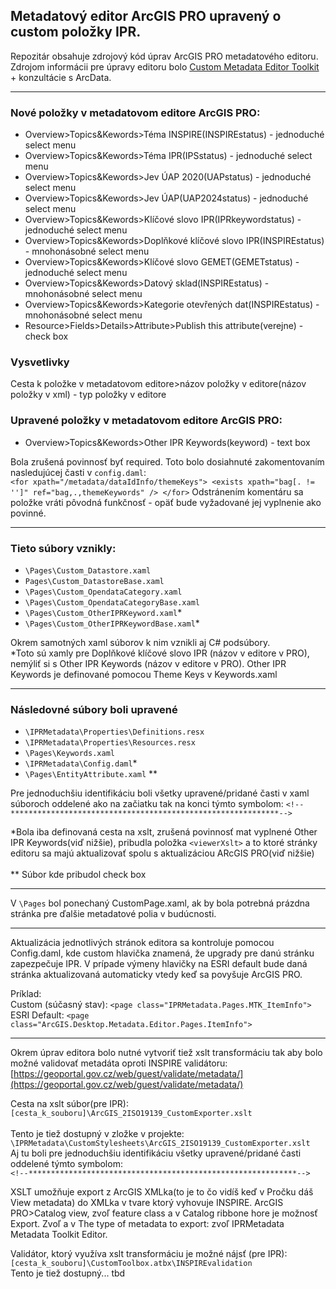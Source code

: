 ## Metadatový editor ArcGIS PRO upravený o custom položky IPR.


Repozitár obsahuje zdrojový kód úprav ArcGIS PRO metadatového editoru. Zdrojom informácii pre úpravy editoru bolo [Custom Metadata Editor Toolkit](https://github.com/Esri/arcgis-pro-metadata-toolkit) + konzultácie s ArcData.

-------------------------

### Nové položky v metadatovom editore ArcGIS PRO:
- Overview>Topics&Kewords>Téma INSPIRE(INSPIREstatus) - jednoduché select menu
- Overview>Topics&Kewords>Téma IPR(IPSstatus) - jednoduché select menu
- Overview>Topics&Kewords>Jev ÚAP 2020(UAPstatus) - jednoduché select menu
- Overview>Topics&Kewords>Jev ÚAP(UAP2024status) - jednoduché select menu
- Overview>Topics&Kewords>Klíčové slovo IPR(IPRkeywordstatus) - jednoduché select menu
- Overview>Topics&Kewords>Doplňkové klíčové slovo IPR(INSPIREstatus) - mnohonásobné select menu
- Overview>Topics&Kewords>Klíčové slovo GEMET(GEMETstatus) - jednoduché select menu
- Overview>Topics&Kewords>Datový sklad(INSPIREstatus) - mnohonásobné select menu
- Overview>Topics&Kewords>Kategorie otevřených dat(INSPIREstatus) - mnohonásobné select menu
- Resource>Fields>Details>Attribute>Publish this attribute(verejne) - check box

### Vysvetlivky
Cesta k položke v metadatovom editore>názov položky v editore(názov položky v xml) - typ položky v editore


### Upravené položky v metadatovom editore ArcGIS PRO:
- Overview>Topics&Kewords>Other IPR Keywords(keyword) - text box

Bola zrušená povinnosť byť required. Toto bolo dosiahnuté zakomentovaním nasledujúcej časti v `config.daml`:<br/>
`<for xpath="/metadata/dataIdInfo/themeKeys">
<exists xpath="bag[. != '']" ref="bag,.,themeKeywords" />
</for>`
Odstránením komentáru sa položke vráti pôvodná funkčnosť - opäť bude vyžadované jej vyplnenie ako povinné.

-------------------------

### Tieto súbory vznikly: 
- `\Pages\Custom_Datastore.xaml`
- `Pages\Custom_DatastoreBase.xaml`
- `\Pages\Custom_OpendataCategory.xaml`
- `\Pages\Custom_OpendataCategoryBase.xaml`
- `\Pages\Custom_OtherIPRKeyword.xaml`*
- `\Pages\Custom_OtherIPRKeywordBase.xaml`*

Okrem samotných xaml súborov k nim vznikli aj C# podsúbory.<br/>
*Toto sú xamly pre Doplňkové klíčové slovo IPR (názov v editore v PRO), nemýliť si s Other IPR Keywords (názov v editore v PRO). Other IPR Keywords je definované pomocou Theme Keys v Keywords.xaml

-------------------------

### Následovné súbory boli upravené
- `\IPRMetadata\Properties\Definitions.resx`
- `\IPRMetadata\Properties\Resources.resx`
- `\Pages\Keywords.xaml`
- `\IPRMetadata\Config.daml`*
- `\Pages\EntityAttribute.xaml` **

Pre jednoduchšiu identifikáciu boli všetky upravené/pridané časti v xaml súboroch oddelené ako na začiatku tak na konci týmto symbolom:
`<!--************************************************************-->`

*Bola iba definovaná cesta na xslt, zrušená povinnosť mat vyplnené Other IPR Keywords(viď nižšie), pribudla položka `<viewerXslt>` a to ktoré stránky editoru sa majú aktualizovať spolu s aktualizáciou ARcGIS PRO(viď nižšie)<br/>
<br/>
** Súbor kde pribudol check box

-------------------------

V  `\Pages` bol ponechaný CustomPage.xaml, ak by bola potrebná prázdna stránka pre ďalšie metadatové polia v budúcnosti.

-------------------------

Aktualizácia jednotlivých stránok editora sa kontroluje pomocou Config.daml, kde custom hlavička znamená, že upgrady pre danú stránku zapezpečuje IPR. V prípade výmeny hlavičky na ESRI default bude daná stránka aktualizovaná automaticky vtedy keď sa povyšuje ArcGIS PRO. 

Príklad:<br/>
Custom (súčasný stav): `<page class="IPRMetadata.Pages.MTK_ItemInfo">`<br/>
ESRI Default: `<page class="ArcGIS.Desktop.Metadata.Editor.Pages.ItemInfo">`

-------------------------
Okrem úprav editora bolo nutné vytvoriť tiež xslt transformáciu tak aby bolo možné validovať metadáta oproti INSPIRE validátoru:
[https://geoportal.gov.cz/web/guest/validate/metadata/](https://geoportal.gov.cz/web/guest/validate/metadata/)

Cesta na xslt súbor(pre IPR):
`[cesta_k_souboru]\ArcGIS_2ISO19139_CustomExporter.xslt`<br/>
<br/>
Tento je tiež dostupný v zložke v projekte:
`\IPRMetadata\CustomStylesheets\ArcGIS_2ISO19139_CustomExporter.xslt`<br/>
Aj tu boli pre jednoduchšiu identifikáciu všetky upravené/pridané časti oddelené týmto symbolom:<br/>
`<!--************************************************************-->`

XSLT umožňuje export z ArcGIS XMLka(to je to čo vidíš keď v Pročku dáš View metadata) do XMLka v tvare ktorý vyhovuje INSPIRE. ArcGIS PRO>Catalog view, zvoľ feature class a v Catalog ribbone hore je možnosť Export. Zvoľ a v The type of metadata to export: zvoľ IPRMetadata Metadata Toolkit Editor.

Validátor, ktorý využíva xslt transformáciu je možné nájsť (pre IPR): <br/>
`[cesta_k_souboru]\CustomToolbox.atbx\INSPIREvalidation`
<br/>
Tento je tiež dostupný... tbd

